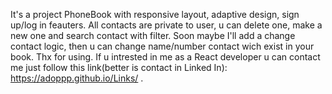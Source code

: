 It's a project PhoneBook with responsive layout, adaptive design, sign up/log in feauters. All contacts are private to user, u can delete one, make a new one and search contact with filter. Soon maybe I'll add a change contact logic, then u can change name/number contact wich exist in your book. Thx for using. If u  intrested in me as a React developer u can contact me just follow this link(better is contact in Linked In): https://adoppp.github.io/Links/ .